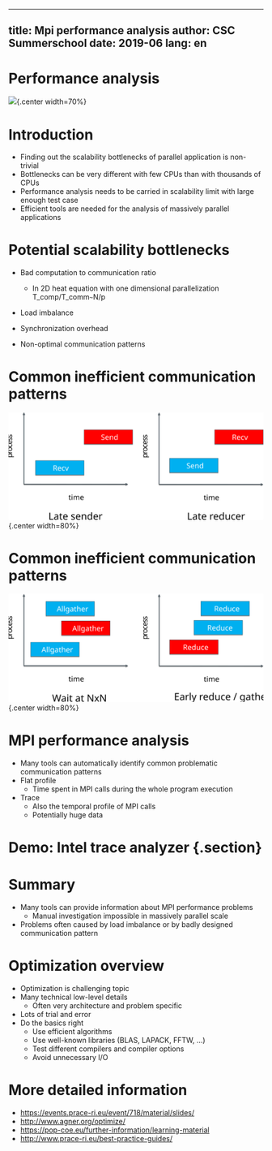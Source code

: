 
---
title: Mpi performance analysis 
author: CSC Summerschool
date:   2019-06
lang:   en
---

# Performance analysis

![](images/perf_a_mpi.png){.center width=70%}

# Introduction

* Finding out the scalability bottlenecks of parallel application is non-trivial
* Bottlenecks can be very different with few CPUs than with thousands of CPUs
* Performance analysis needs to be carried in scalability limit with large enough test case
* Efficient tools are needed for the analysis of massively parallel applications


# Potential scalability bottlenecks

* Bad computation to communication ratio
	- In 2D heat equation with one dimensional parallelization T_comp/T_comm`~`N/p

* Load imbalance
* Synchronization overhead
* Non-optimal communication patterns

# Common inefficient communication patterns 

![](images/ineff1.svg){.center width=80%}

# Common inefficient communication patterns

![](images/ineff2.svg){.center width=80%}

# MPI performance analysis

* Many tools can automatically identify common problematic communication patterns
* Flat profile
	- Time spent in MPI calls during the whole program execution
* Trace
	- Also the temporal profile of MPI calls
	- Potentially huge data

# Demo: Intel trace analyzer {.section}

# Summary
* Many tools can provide information about MPI performance problems
	- Manual investigation impossible in massively parallel scale
* Problems often caused by load imbalance or by badly designed communication pattern 

# Optimization overview

* Optimization is challenging topic
* Many technical low-level details
	- Often very architecture and problem specific
* Lots of trial and error
* Do the basics right
	- Use efficient algorithms
	- Use well-known libraries (BLAS, LAPACK, FFTW, …)
	- Test different compilers and compiler options
	- Avoid unnecessary I/O

# More detailed information

* <https://events.prace-ri.eu/event/718/material/slides/>
* <http://www.agner.org/optimize/>
* <https://pop-coe.eu/further-information/learning-material>
* <http://www.prace-ri.eu/best-practice-guides/>

